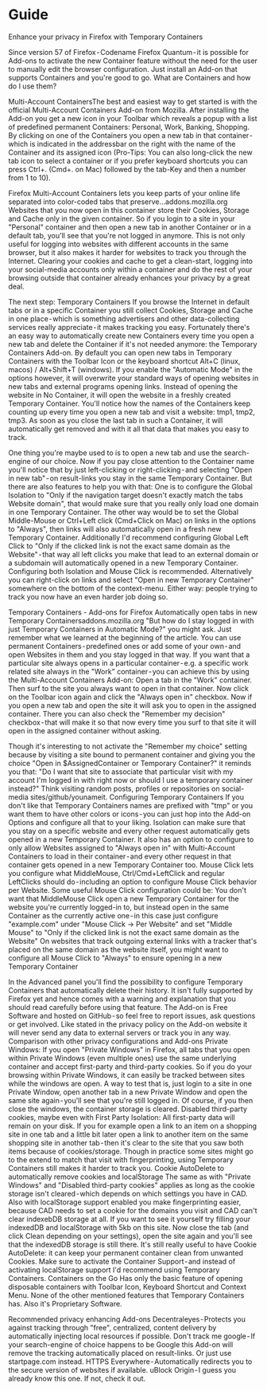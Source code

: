 # Guide

Enhance your privacy in Firefox with Temporary Containers

Since version 57 of Firefox - Codename Firefox Quantum - it is possible for Add-ons to activate the new Container feature without the need for the user to manually edit the browser configuration. Just install an Add-on that supports Containers and you're good to go.
What are Containers and how do I use them?

Multi-Account ContainersThe best and easiest way to get started is with the official Multi-Account Containers Add-on from Mozilla. After installing the Add-on you get a new icon in your Toolbar which reveals a popup with a list of predefined permanent Containers: Personal, Work, Banking, Shopping. By clicking on one of the Containers you open a new tab in that container - which is indicated in the addressbar on the right with the name of the Container and its assigned icon (Pro-Tips: You can also long-click the new tab icon to select a container or if you prefer keyboard shortcuts you can press Ctrl+. (Cmd+. on Mac) followed by the tab-Key and then a number from 1 to 10).

Firefox Multi-Account Containers lets you keep parts of your online life separated into color-coded tabs that preserve…addons.mozilla.org
Websites that you now open in this container store their Cookies, Storage and Cache only in the given container. So if you login to a site in your "Personal" container and then open a new tab in another Container or in a default tab, you'll see that you're not logged in anymore. This is not only useful for logging into websites with different accounts in the same browser, but it also makes it harder for websites to track you through the Internet. Clearing your cookies and cache to get a clean-start, logging into your social-media accounts only within a container and do the rest of your browsing outside that container already enhances your privacy by a great deal.

The next step: Temporary Containers
If you browse the Internet in default tabs or in a specific Container you still collect Cookies, Storage and Cache in one place - which is something advertisers and other data-collecting services really appreciate - it makes tracking you easy. Fortunately there's an easy way to automatically create new Containers every time you open a new tab and delete the Container if it's not needed anymore: the Temporary Containers Add-on. By default you can open new tabs in Temporary Containers with the Toolbar Icon or the keyboard shortcut Alt+C (linux, macos) / Alt+Shift+T (windows). If you enable the "Automatic Mode" in the options however, it will overwrite your standard ways of opening websites in new tabs and external programs opening links. Instead of opening the website in No Container, it will open the website in a freshly created Temporary Container. You'll notice how the names of the Containers keep counting up every time you open a new tab and visit a website: tmp1, tmp2, tmp3. As soon as you close the last tab in such a Container, it will automatically get removed and with it all that data that makes you easy to track.

One thing you're maybe used to is to open a new tab and use the search-engine of our choice. Now if you pay close attention to the Container name you'll notice that by just left-clicking or right-clicking - and selecting "Open in new tab" - on result-links you stay in the same Temporary Container. But there are also features to help you with that: One is to configure the Global Isolation to "Only if the navigation target doesn't exactly match the tabs Website domain", that would make sure that you really only load one domain in one Temporary Container. The other way would be to set the Global Middle-Mouse or Ctrl+Left click (Cmd+Click on Mac) on links in the options to "Always", then links will also automatically open in a fresh new Temporary Container. Additionally I'd recommend configuring Global Left Click to "Only if the clicked link is not the exact same domain as the Website" - that way all left clicks you make that lead to an external domain or a subdomain will automatically opened in a new Temporary Container. Configuring both Isolation and Mouse Click is recommended. Alternatively you can right-click on links and select "Open in new Temporary Container" somewhere on the bottom of the context-menu. Either way: people trying to track you now have an even harder job doing so.

Temporary Containers - Add-ons for Firefox
Automatically open tabs in new Temporary Containersaddons.mozilla.org
"But how do I stay logged in with just Temporary Containers in Automatic Mode?" you might ask. Just remember what we learned at the beginning of the article. You can use permanent Containers - predefined ones or add some of your own - and open Websites in them and you stay logged in that way.
If you want that a particular site always opens in a particular container - e.g. a specific work related site always in the "Work" container - you can achieve this by using the Multi-Account Containers Add-on: Open a tab in the "Work" container. Then surf to the site you always want to open in that container. Now click on the Toolbar icon again and click the "Always open in" checkbox. Now if you open a new tab and open the site it will ask you to open in the assigned container. There you can also check the "Remember my decision" checkbox - that will make it so that now every time you surf to that site it will open in the assigned container without asking.

Though it's interesting to not activate the "Remember my choice" setting because by visiting a site bound to permanent container and giving you the choice "Open in $AssignedContainer or Temporary Container?" it reminds you that: "Do I want that site to associate that particular visit with my account I'm logged in with right now or should I use a temporary container instead?" Think visiting random posts, profiles or repositories on social-media sites/github/younameit.
Configuring Temporary Containers
If you don't like that Temporary Containers names are prefixed with "tmp" or you want them to have other colors or icons - you can just hop into the Add-on Options and configure all that to your liking.
Isolation can make sure that you stay on a specific website and every other request automatically gets opened in a new Temporary Container. It also has an option to configure to only allow Websites assigned to "Always open in" with Multi-Account Containers to load in their container - and every other request in that container gets opened in a new Temporary Container too.
Mouse Click lets you configure what MiddleMouse, Ctrl/Cmd+LeftClick and regular LeftClicks should do - including an option to configure Mouse Click behavior per Website. Some useful Mouse Click configuration could be:
You don't want that MiddleMouse Click open a new Temporary Container for the website you're currently logged-in to, but instead open in the same Container as the currently active one - in this case just configure "example.com" under "Mouse Click -> Per Website" and set "Middle Mouse" to "Only if the clicked link is not the exact same domain as the Website"
On websites that track outgoing external links with a tracker that's placed on the same domain as the website itself, you might want to configure all Mouse Click to "Always" to ensure opening in a new Temporary Container

In the Advanced panel you'll find the possibility to configure Temporary Containers that automatically delete their history. It isn't fully supported by Firefox yet and hence comes with a warning and explanation that you should read carefully before using that feature.
The Add-on is Free Software and hosted on GitHub - so feel free to report issues, ask questions or get involved. Like stated in the privacy policy on the Add-on website it will never send any data to external servers or track you in any way.
Comparison with other privacy configurations and Add-ons
Private Windows:
If you open "Private Windows" in Firefox, all tabs that you open within Private Windows (even multiple ones) use the same underlying container and accept first-party and third-party cookies. So if you do your browsing within Private Windows, it can easily be tracked between sites while the windows are open. A way to test that is, just login to a site in one Private Window, open another tab in a new Private Window and open the same site again - you'll see that you're still logged in. Of course, if you then close the windows, the container storage is cleared.
Disabled third-party cookies, maybe even with First Party Isolation:
All first-party data will remain on your disk. If you for example open a link to an item on a shopping site in one tab and a little bit later open a link to another item on the same shopping site in another tab - then it's clear to the site that you saw both items because of cookies/storage. Though in practice some sites might go to the extend to match that visit with fingerprinting, using Temporary Containers still makes it harder to track you.
Cookie AutoDelete to automatically remove cookies and localStorage
The same as with "Private Windows" and "Disabled third-party cookies" applies as long as the cookie storage isn't cleared - which depends on which settings you have in CAD. Also with localStorage support enabled you make fingerprinting easier, because CAD needs to set a cookie for the domains you visit and CAD can't clear indexebDB storage at all. If you want to see it yourself try filling your indexedDB and localStorage with 5kb on this site. Now close the tab (and click Clean depending on your settings), open the site again and you'll see that the indexedDB storage is still there.
It's still really useful to have Cookie AutoDelete: it can keep your permanent container clean from unwanted Cookies. Make sure to activate the Container Support - and instead of activating localStorage support I'd recommend using Temporary Containers.
Containers on the Go
Has only the basic feature of opening disposable containers with Toolbar Icon, Keyboard Shortcut and Context Menu. None of the other mentioned features that Temporary Containers has. Also it's Proprietary Software.

Recommended privacy enhancing Add-ons
Decentraleyes - Protects you against tracking through "free", centralized, content delivery by automatically injecting local resources if possible.
Don't track me google - If your search-engine of choice happens to be Google this Add-on will remove the tracking automatically placed on result-links. Or just use startpage.com instead.
HTTPS Everywhere - Automatically redirects you to the secure version of websites if available.
uBlock Origin - I guess you already know this one. If not, check it out.